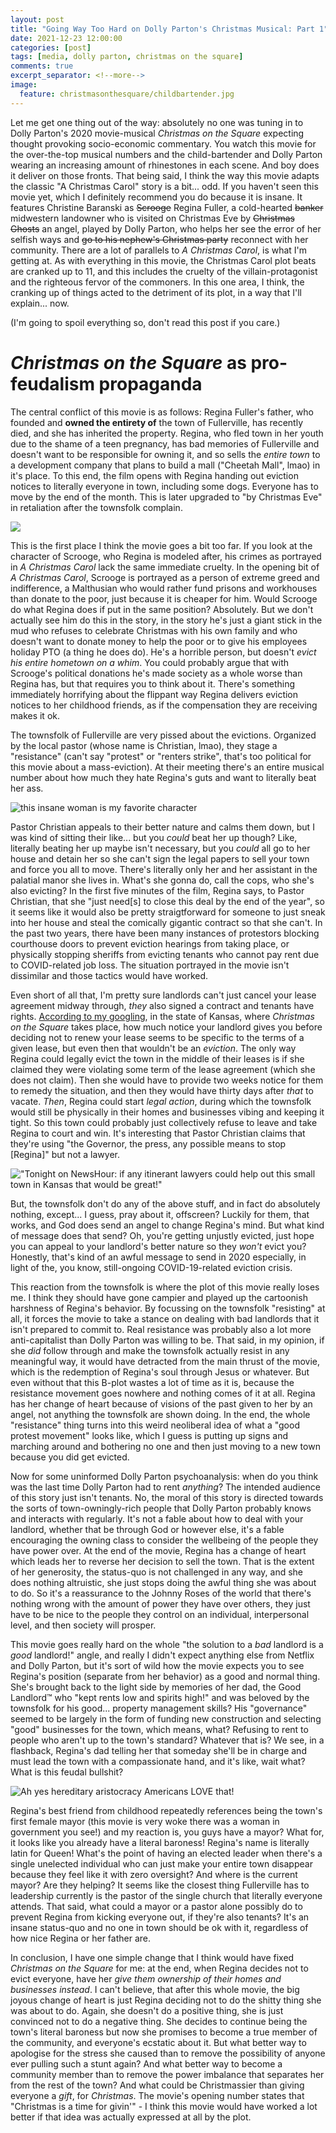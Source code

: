 ```yaml
---
layout: post
title: "Going Way Too Hard on Dolly Parton's Christmas Musical: Part 1"
date: 2021-12-23 12:00:00
categories: [post]
tags: [media, dolly parton, christmas on the square]
comments: true
excerpt_separator: <!--more-->
image:
  feature: christmasonthesquare/childbartender.jpg
---
```


Let me get one thing out of the way: absolutely no one was tuning in to Dolly Parton's 2020 movie-musical _Christmas on the Square_ expecting thought provoking socio-economic commentary. You watch this movie for the over-the-top musical numbers and the child-bartender and Dolly Parton wearing an increasing amount of rhinestones in each scene. And boy does it deliver on those fronts. That being said, I think the way this movie adapts the classic "A Christmas Carol" story is a bit... odd. If you haven't seen this movie yet, which I definitely recommend you do because it is insane. It features Christine Baranski as ~~Scrooge~~ Regina Fuller, a cold-hearted ~~banker~~ midwestern landowner who is visited on Christmas Eve by ~~Christmas Ghosts~~ an angel, played by Dolly Parton, who helps her see the error of her selfish ways and ~~go to his nephew's Christmas party~~ reconnect with her community. There are a lot of parallels to _A Christmas Carol_, is what I'm getting at. As with everything in this movie, the Christmas Carol plot beats are cranked up to 11, and this includes the cruelty of the villain-protagonist and the righteous fervor of the commoners. In this one area, I think, the cranking up of things acted to the detriment of its plot, in a way that I'll explain... now.

(I'm going to spoil everything so, don't read this post if you care.)

<!--more-->

# _Christmas on the Square_ as pro-feudalism propaganda

The central conflict of this movie is as follows: Regina Fuller's father, who founded and **owned the entirety of** the town of Fullerville, has recently died, and she has inherited the property. Regina, who fled town in her youth due to the shame of a teen pregnancy, has bad memories of Fullerville and doesn't want to be responsible for owning it, and so sells the _entire town_ to a development company that plans to build a mall ("Cheetah Mall", lmao) in it's place. To this end, the film opens with Regina handing out eviction notices to literally everyone in town, including some dogs. Everyone has to move by the end of the month. This is later upgraded to "by Christmas Eve" in retaliation after the townsfolk complain.

![](/img/christmasonthesquare/evicteddogs.jpg)

This is the first place I think the movie goes a bit too far. If you look at the character of Scrooge, who Regina is modeled after, his crimes as portrayed in _A Christmas Carol_ lack the same immediate cruelty. In the opening bit of _A Christmas Carol_, Scrooge is portrayed as a person of extreme greed and indifference, a Malthusian who would rather fund prisons and workhouses than donate to the poor, just because it is cheaper for him. Would Scrooge do what Regina does if put in the same position? Absolutely. But we don't actually see him do this in the story, in the story he's just a giant stick in the mud who refuses to celebrate Christmas with his own family and who doesn't want to donate money to help the poor or to give his employees holiday PTO (a thing he does do). He's a horrible person, but doesn't _evict his entire hometown on a whim_. You could probably argue that with Scrooge's political donations he's made society as a whole worse than Regina has, but that requires you to think about it. There's something immediately horrifying about the flippant way Regina delivers eviction notices to her childhood friends, as if the compensation they are receiving makes it ok.

The townsfolk of Fullerville are very pissed about the evictions. Organized by the local pastor (whose name is Christian, lmao), they stage a "resistance" (can't say "protest" or "renters strike", that's too political for this movie about a mass-eviction). At their meeting there's an entire musical number about how much they hate Regina's guts and want to literally beat her ass.

![this insane woman is my favorite character](/img/christmasonthesquare/murderouslady.jpg)

Pastor Christian appeals to their better nature and calms them down, but I was kind of sitting their like... but you _could_ beat her up though? Like, literally beating her up maybe isn't necessary, but you _could_ all go to her house and detain her so she can't sign the legal papers to sell your town and force you all to move. There's literally only her and her assistant in the palatial manor she lives in. What's she gonna do, call the cops, who she's also evicting? In the first five minutes of the film, Regina says, to Pastor Christian, that she "just need[s] to close this deal by the end of the year", so it seems like it would also be pretty straigtforward for someone to just sneak into her house and steal the comically gigantic contract so that she can't. In the past two years, there have been many instances of protestors blocking courthouse doors to prevent eviction hearings from taking place, or physically stopping sheriffs from evicting tenants who cannot pay rent due to COVID-related job loss. The situation portrayed in the movie isn't dissimilar and those tactics would have worked.

Even short of all that, I'm pretty sure landlords can't just cancel your lease agreement midway through, _they_ also signed a contract and tenants have rights. [According to my googling](https://www.kansaslegalservices.org/node/2251/what-do-about-eviction), in the state of Kansas, where _Christmas on the Square_ takes place, how much notice your landlord gives you before deciding not to renew your lease seems to be specific to the terms of a given lease, but even then that wouldn't be an _eviction_. The only way Regina could legally evict the town in the middle of their leases is if she claimed they were violating some term of the lease agreement (which she does not claim). Then she would have to provide two weeks notice for them to remedy the situation, and then they would have thirty days after _that_ to vacate. _Then_, Regina could start _legal action_, during which the townsfolk would still be physically in their homes and businesses vibing and keeping it tight. So this town could probably just collectively refuse to leave and take Regina to court and win. It's interesting that Pastor Christian claims that they're using "the Governor, the press, any possible means to stop [Regina]" but not a lawyer.

!["Tonight on NewsHour: if any itinerant lawyers could help out this small town in Kansas that would be great!"](/img/christmasonthesquare/governorandpress.jpg)

But, the townsfolk don't do any of the above stuff, and in fact do absolutely nothing, except... I guess, pray about it, offscreen? Luckily for them, that works, and God does send an angel to change Regina's mind. But what kind of message does that send? Oh, you're getting unjustly evicted, just hope you can appeal to your landlord's better nature so they _won't_ evict you? Honestly, that's kind of an awful message to send in 2020 especially, in light of the, you know, still-ongoing COVID-19-related eviction crisis.

This reaction from the townsfolk is where the plot of this movie really loses me. I think they should have gone campier and played up the cartoonish harshness of Regina's behavior. By focussing on the townsfolk "resisting" at all, it forces the movie to take a stance on dealing with bad landlords that it isn't prepared to commit to. Real resistance was probably also a lot more anti-capitalist than Dolly Parton was willing to be. That said, in my opinion, if she _did_ follow through and make the townsfolk actually resist in any meaningful way, it would have detracted from the main thrust of the movie, which is the redemption of Regina's soul through Jesus or whatever. But even without that this B-plot wastes a lot of time as it is, because the resistance movement goes nowhere and nothing comes of it at all. Regina has her change of heart because of visions of the past given to her by an angel, not anything the townsfolk are shown doing. In the end, the whole "resistance" thing turns into this weird neoliberal idea of what a "good protest movement" looks like, which I guess is putting up signs and marching around and bothering no one and then just moving to a new town because you did get evicted.

Now for some uninformed Dolly Parton psychoanalysis: when do you think was the last time Dolly Parton had to rent _anything_? The intended audience of this story just isn't tenants. No, the moral of this story is directed towards the sorts of town-owningly-rich people that Dolly Parton probably knows and interacts with regularly. It's not a fable about how to deal with your landlord, whether that be through God or however else, it's a fable encouraging the owning class to consider the wellbeing of the people they have power over. At the end of the movie, Regina has a change of heart which leads her to reverse her decision to sell the town. That is the extent of her generosity, the status-quo is not challenged in any way, and she does nothing altruistic, she just stops doing the awful thing she was about to do. So it's a reassurance to the Johnny Roses of the world that there's nothing wrong with the amount of power they have over others, they just have to be nice to the people they control on an individual, interpersonal level, and then society will prosper.

This movie goes really hard on the whole "the solution to a _bad_ landlord is a _good_ landlord!" angle, and really I didn't expect anything else from Netflix and Dolly Parton, but it's sort of wild how the movie expects you to see Regina's position (separate from her behavior) as a good and normal thing. She's brought back to the light side by memories of her dad, the Good Landlord™ who "kept rents low and spirits high!" and was beloved by the townsfolk for his good... property management skills? His "governance" seemed to be largely in the form of funding new construction and selecting "good" businesses for the town, which means, what? Refusing to rent to people who aren't up to the town's standard? Whatever that is? We see, in a flashback, Regina's dad telling her that someday she'll be in charge and must lead the town with a compassionate hand, and it's like, wait what? What is this feudal bullshit?

![Ah yes hereditary aristocracy Americans LOVE that!](/img/christmasonthesquare/aristocracy.jpg)

Regina's best friend from childhood repeatedly references being the town's first female mayor (this movie is very woke there was a woman in government you see!) and my reaction is, you guys have a mayor? What for, it looks like you already have a literal baroness! Regina's name is literally latin for Queen! What's the point of having an elected leader when there's a single unelected individual who can just make your entire town disappear because they feel like it with zero oversight? And where is the current mayor? Are they helping? It seems like the closest thing Fullerville has to leadership currently is the pastor of the single church that literally everyone attends. That said, what could a mayor or a pastor alone possibly do to prevent Regina from kicking everyone out, if they're also tenants? It's an insane status-quo and no one in town should be ok with it, regardless of how nice Regina or her father are.

In conclusion, I have one simple change that I think would have fixed _Christmas on the Square_ for me: at the end, when Regina decides not to evict everyone, have her _give them ownership of their homes and businesses instead_. I can't believe, that after this whole movie, the big joyous change of heart is just Regina deciding not to do the shitty thing she was about to do. Again, she doesn't do a positive thing, she is just convinced not to do a negative thing. She decides to continue being the town's literal baroness but now she promises to become a true member of the community, and everyone's ecstatic about it. But what better way to apologise for the stress she caused than to remove the possibility of anyone ever pulling such a stunt again? And what better way to become a community member than to remove the power imbalance that separates her from the rest of the town? And what could be Christmassier than giving everyone a _gift_, for _Christmas_. The movie's opening number states that "Christmas is a time for givin'" - I think this movie would have worked a lot better if that idea was actually expressed at all by the plot.
